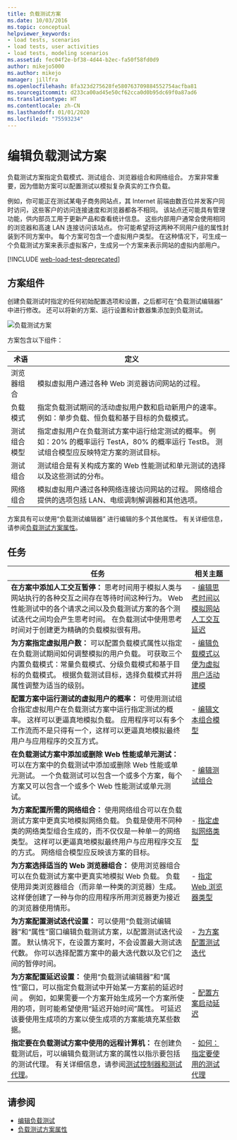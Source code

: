 ```yaml
---
title: 负载测试方案
ms.date: 10/03/2016
ms.topic: conceptual
helpviewer_keywords:
- load tests, scenarios
- load tests, user activities
- load tests, modeling scenarios
ms.assetid: fec04f2e-bf38-4d44-b2ec-fa50f58fd0d9
author: mikejo5000
ms.author: mikejo
manager: jillfra
ms.openlocfilehash: 8fa323d275628fe580763709884552754acfba81
ms.sourcegitcommit: d233ca00ad45e50cf62cca0d0b95dc69f0a87ad6
ms.translationtype: HT
ms.contentlocale: zh-CN
ms.lasthandoff: 01/01/2020
ms.locfileid: "75593234"
---
```

# <a name="edit-load-test-scenarios"></a>编辑负载测试方案

负载测试方案指定负载模式、测试组合、浏览器组合和网络组合。  方案非常重要，因为借助方案可以配置测试以模拟复杂真实的工作负载。

例如，你可能正在测试某电子商务网站点，其 Internet 前端由数百位并发客户同时访问，这些客户的访问连接速度和浏览器都各不相同。 该站点还可能具有管理功能，供内部员工用于更新产品和查看统计信息。 这些内部用户通常会使用相同的浏览器和高速 LAN 连接访问该站点。 你可能希望将这两种不同用户组的属性封装到不同方案中。 每个方案可包含一个虚拟用户类型。 在这种情况下，可生成一个负载测试方案来表示虚拟客户，生成另一个方案来表示网站的虚拟内部用户。

[!INCLUDE [web-load-test-deprecated](includes/web-load-test-deprecated.md)]

## <a name="scenario-components"></a>方案组件

创建负载测试时指定的任何初始配置选项和设置，之后都可在“负载测试编辑器”  中进行修改。 还可以将新的方案、运行设置和计数器集添加到负载测试。

![负载测试方案](../test/media/loadtesteditinscenarios.png)

方案包含以下组件：

|术语|定义|
|-|-|
|浏览器组合|模拟虚拟用户通过各种 Web 浏览器访问网站的过程。|
|负载模式|指定负载测试期间的活动虚拟用户数和启动新用户的速率。 例如：单步负载、恒负载和基于目标的负载模式。|
|测试组合模型|指定虚拟用户在负载测试方案中运行给定测试的概率。 例如：20% 的概率运行 TestA，80% 的概率运行 TestB。 测试组合模型应反映特定方案的测试目标。|
|测试组合|测试组合是有关构成方案的 Web 性能测试和单元测试的选择以及这些测试的分布。|
|网络组合|模拟虚拟用户通过各种网络连接访问网站的过程。 网络组合提供的选项包括 LAN、电缆调制解调器和其他选项。|

方案具有可以使用“负载测试编辑器”  进行编辑的多个其他属性。 有关详细信息，请参阅[负载测试方案属性](../test/load-test-scenario-properties.md)。

## <a name="tasks"></a>任务

|任务|相关主题|
|-|-----------------------|
|**在方案中添加人工交互暂停：** 思考时间用于模拟人类与网站执行的各种交互之间存在等待时间这种行为。 Web 性能测试中的各个请求之间以及负载测试方案的各个测试迭代之间均会产生思考时间。 在负载测试中使用思考时间对于创建更为精确的负载模拟很有用。|-   [编辑思考时间以模拟网站人工交互延迟](../test/edit-think-times-in-load-test-scenarios.md)|
|**为方案指定虚拟用户数：** 可以配置负载模式属性以指定在负载测试期间如何调整模拟的用户负载。 可获取三个内置负载模式：常量负载模式、分级负载模式和基于目标的负载模式。 根据负载测试目标，选择负载模式并将属性调整为适当的级别。|-   [编辑负载模式以便为虚拟用户活动建模](../test/edit-load-patterns-to-model-virtual-user-activities.md)|
|**配置方案中运行测试的虚拟用户的概率：** 可使用测试组合指定虚拟用户在负载测试方案中运行指定测试的概率。 这样可以更逼真地模拟负载。 应用程序可以有多个工作流而不是只得有一个，这样可以更逼真地模拟最终用户与应用程序的交互方式。|-   [编辑文本组合模型](../test/edit-test-mix-models-to-specify-the-probability-of-a-virtual-user-running-a-test.md)|
|**在负载测试方案中添加或删除 Web 性能或单元测试：** 可以在方案中的负载测试中添加或删除 Web 性能或单元测试。 一个负载测试可以包含一个或多个方案，每个方案又可以包含一个或多个 Web 性能测试或单元测试。|-   [编辑测试组合](../test/edit-the-test-mix-to-specify-which-web-browsers-types-in-a-load-test-scenario.md)|
|**为方案配置所需的网络组合：** 使用网络组合可以在负载测试方案中更真实地模拟网络负载。 负载是使用不同种类的网络类型组合生成的，而不仅仅是一种单一的网络类型。 这样可以更逼真地模拟最终用户与应用程序交互的方式。 网络组合模型应反映该方案的目标。|-   [指定虚拟网络类型](../test/specify-virtual-network-types-in-a-load-test-scenario.md)|
|**为方案选择适当的 Web 浏览器组合：** 使用浏览器组合可以在负载测试方案中更真实地模拟 Web 负载。 负载使用异类浏览器组合（而非单一种类的浏览器）生成。 这样便创建了一种与你的应用程序所用浏览器更为接近的浏览器使用情形。|-   [指定 Web 浏览器类型](../test/edit-the-test-mix-to-specify-which-web-browsers-types-in-a-load-test-scenario.md)|
|**为方案配置测试迭代设置：** 可以使用“负载测试编辑器”和“属性”窗口编辑负载测试方案，以配置测试迭代设置。 默认情况下，在设置方案时，不会设置最大测试迭代数。 你可以选择配置方案中的最大迭代数以及它们之间的暂停时间。|-   [为方案配置测试迭代](../test/configure-test-iterations-in-a-load-test-scenario.md)|
|**为方案配置延迟设置：** 使用“负载测试编辑器”和“属性”窗口，可以指定负载测试中开始某一方案前的延迟时间   。 例如，如果需要一个方案开始生成另一个方案所使用的项，则可能希望使用“延迟开始时间”属性。  可延迟该要使用生成项的方案以使生成项的方案能填充某些数据。|-   [配置方案启动延迟](../test/configure-scenario-start-delays.md)|
|**指定要在负载测试方案中使用的远程计算机：** 在创建负载测试后，可以编辑负载测试方案的属性以指示要包括的测试代理。 有关详细信息，请参阅[测试控制器和测试代理](configure-test-agents-and-controllers-for-load-tests.md)。|-   [如何：指定要使用的测试代理](../test/how-to-specify-test-agents-to-use-in-load-test-scenarios.md)|

## <a name="see-also"></a>请参阅

- [编辑负载测试](../test/edit-load-tests.md)
- [负载测试方案属性](../test/load-test-scenario-properties.md)
